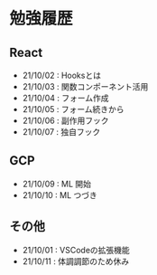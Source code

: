 # 勉強履歴

## React
- 21/10/02 : Hooksとは
- 21/10/03 : 関数コンポーネント活用
- 21/10/04 : フォーム作成
- 21/10/05 : フォーム続きから
- 21/10/06 : 副作用フック
- 21/10/07 : 独自フック

## GCP
- 21/10/09 : ML 開始
- 21/10/10 : ML つづき

## その他
- 21/10/01 : VSCodeの拡張機能
- 21/10/11 : 体調調節のため休み
